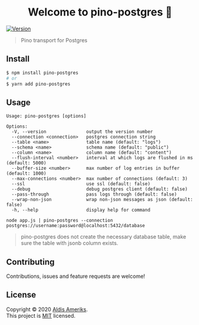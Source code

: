 <h1 align="center">Welcome to pino-postgres 👋</h1>
<p>
    <a href="https://www.npmjs.com/package/pino-postgres" target="_blank">
        <img alt="Version" src="https://img.shields.io/npm/v/pino-postgres.svg">
    </a>
</p>

> Pino transport for Postgres

## Install

```sh
$ npm install pino-postgres
# or
$ yarn add pino-postgres
```

## Usage

```
Usage: pino-postgres [options]

Options:
  -V, --version               output the version number
  --connection <connection>   postgres connection string
  --table <name>              table name (default: "logs")
  --schema <name>             schema name (default: "public")
  --column <name>             column name (default: "content")
  --flush-interval <number>   interval at which logs are flushed in ms (default: 5000)
  --buffer-size <number>      max number of log entries in buffer (default: 1000)
  --max-connections <number>  max number of connections (default: 3)
  --ssl                       use ssl (default: false)
  --debug                     debug postgres client (default: false)
  --pass-through              pass logs through (default: false)
  --wrap-non-json             wrap non-json messages as json (default: false)
  -h, --help                  display help for command
```

```
node app.js | pino-postgres --connection postgres://username:password@localhost:5432/database
```

> pino-postgres does not create the necessary database table, make sure the table with jsonb column exists.

## Contributing

Contributions, issues and feature requests are welcome!

## License

Copyright © 2020 [Aldis Ameriks](https://github.com/aldis-ameriks).<br />
This project is [MIT](https://github.com/aldis-ameriks/pino-postgres/blob/master/LICENSE) licensed.

